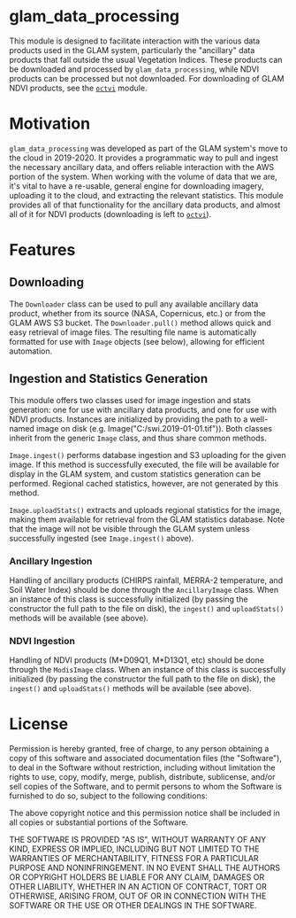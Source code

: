 # glam_data_processing

This module is designed to facilitate interaction with the various data products used in the GLAM system, particularly the "ancillary" data products that fall outside the usual Vegetation Indices. These products can be downloaded and processed by `glam_data_processing`, while NDVI products can be processed but not downloaded. For downloading of GLAM NDVI products, see the <code><a href="https://github.com/fdfoneill/octvi">octvi</a></code> module.

# Motivation

`glam_data_processing` was developed as part of the GLAM system's move to the cloud in 2019-2020. It provides a programmatic way to pull and ingest the necessary ancillary data, and offers reliable interaction with the AWS portion of the system. When working with the volume of data that we are, it's vital to have a re-usable, general engine for downloading imagery, uploading it to the cloud, and extracting the relevant statistics. This module provides all of that functionality for the ancillary data products, and almost all of it for NDVI products (downloading is left to <code><a href="https://github.com/fdfoneill/octvi">octvi</a></code>).

# Features

## Downloading

The `Downloader` class can be used to pull any available ancillary data product, whether from its source (NASA, Copernicus, etc.) or from the GLAM AWS S3 bucket. The `Downloader.pull()` method allows quick and easy retrieval of image files. The resulting file name is automatically formatted for use with `Image` objects (see below), allowing for efficient automation.

## Ingestion and Statistics Generation

This module offers two classes used for image ingestion and stats generation: one for use with ancillary data products, and one for use with NDVI products. Instances are initialized by providing the path to a well-named image on disk (e.g. Image("C:/swi.2019-01-01.tif")). Both classes inherit from the generic `Image` class, and thus share common methods.

`Image.ingest()` performs database ingestion and S3 uploading for the given image. If this method is successfully executed, the file will be available for display in the GLAM system, and custom statistics generation can be performed. Regional cached statistics, however, are not generated by this method.

`Image.uploadStats()` extracts and uploads regional statistics for the image, making them available for retrieval from the GLAM statistics database. Note that the image will not be visible through the GLAM system unless successfully ingested (see `Image.ingest()` above).

### Ancillary Ingestion

Handling of ancillary products (CHIRPS rainfall, MERRA-2 temperature, and Soil Water Index) should be done through the `AncillaryImage` class. When an instance of this class is successfully initialized (by passing the constructor the full path to the file on disk), the `ingest()` and `uploadStats()` methods will be available (see above).

### NDVI Ingestion

Handling of NDVI products (M\*D09Q1, M\*D13Q1, etc) should be done through the `ModisImage` class. When an instance of this class is successfully initialized (by passing the constructor the full path to the file on disk), the `ingest()` and `uploadStats()` methods will be available (see above).

# License

Permission is hereby granted, free of charge, to any person obtaining a copy of this software and associated documentation files (the "Software"), to deal in the Software without restriction, including without limitation the rights to use, copy, modify, merge, publish, distribute, sublicense, and/or sell copies of the Software, and to permit persons to whom the Software is furnished to do so, subject to the following conditions:

The above copyright notice and this permission notice shall be included in all copies or substantial portions of the Software.

THE SOFTWARE IS PROVIDED "AS IS", WITHOUT WARRANTY OF ANY KIND, EXPRESS OR IMPLIED, INCLUDING BUT NOT LIMITED TO THE WARRANTIES OF MERCHANTABILITY, FITNESS FOR A PARTICULAR PURPOSE AND NONINFRINGEMENT. IN NO EVENT SHALL THE AUTHORS OR COPYRIGHT HOLDERS BE LIABLE FOR ANY CLAIM, DAMAGES OR OTHER LIABILITY, WHETHER IN AN ACTION OF CONTRACT, TORT OR OTHERWISE, ARISING FROM, OUT OF OR IN CONNECTION WITH THE SOFTWARE OR THE USE OR OTHER DEALINGS IN THE SOFTWARE.